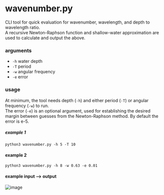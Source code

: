 # wavenumber.py
CLI tool for quick evaluation for wavenumber, wavelength, and depth to wavelength ratio.  
A recursive Newton-Raphson function and shallow-water approximation are used to calculate and output the above.

### arguments
- `-h` water depth
- `-T` period
- `-w` angular frequency
- `-e` error
### usage
At minimum, the tool needs depth (`-h`) and either period (`-T`) or angular frequency (`-w`) to run.  
The error (`-e`) is an optional argument, used for establishing the desired margin between guesses from the Newton-Raphson method. By default the error is e-5.

##### example 1
`python3 wavenumber.py -h 5 -T 10`

#### example 2
`python3 wavenumber.py -h 8 -w 0.63 -e 0.01`

#### example input --> output
![image](https://user-images.githubusercontent.com/86270509/185037217-2fd0ded3-fd7a-441d-ab7d-7b1eb98f1f05.png)
